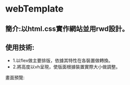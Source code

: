 # webTemplate

## 簡介:以html.css實作網站並用rwd設計。

## 使用技術:
* 1.以flex做主要排版，依據其特性在各裝置做轉換。
* 2.將高度以vh呈現，使版面根據裝置實際大小做調整。

畫面預覽:


